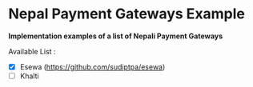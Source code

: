 # Nepal Payment Gateways Example

**Implementation examples of a list of Nepali Payment Gateways**

Available List :

- [x] Esewa (https://github.com/sudiptpa/esewa)
- [ ] Khalti
